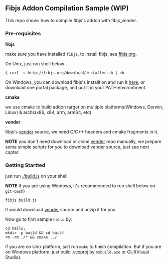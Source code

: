 ## Fibjs Addon Compilation Sample (WIP)

This repo shows how to compile fibjs's addon with fibjs_vender.

### Pre-requisites

**fibjs**

make sure you have installed `fibjs`, to install fibjs, see [fibjs.org].

On Unix, just run shell below:

```shell
$ curl -s http://fibjs.org/download/installer.sh | sh
```

On Windows, you can download fibjs's installtion and run it [here](http://fibjs.org/dist/), or download one portal package, and put it in your PATH environtment.

**cmake**

we use cmake to build addon target on multiple platforms(Windows, Darwin, Linux) & archs(x86, x64, arm, arm64, etc)

**vender**

fibjs's [vender] source, we need C/C++ headers and cmake fragments in it.

**NOTE** you don't need download or clone [vender] repo manually, we prepare some simple scripts for you to download vender source, just see next capter.

### Getting Startted

just run [./build.js](./build.js) on your shell.

**NOTE** if you are using Windows, it's recommended to run shell below on `git-bash`)

```shell
fibjs build.js
```

It would download [vender] source and unzip it for you.

Now go to first sample `hello` by:

```shell
cd hello;
mkdir -p build && cd build
rm -rm ./* && cmake ../
```

if you are on Unix platform, just run `make` to finish compilation. But if you are on Windows platform, just build .vcxproj by `msbuild.exe` or GUI(Visual Studio).

[cmake]:https://cmake.org
[vender]:https://github.com/fibjs/fibjs_vender/tree/dev
[fibjs.org]:http://fibjs.org